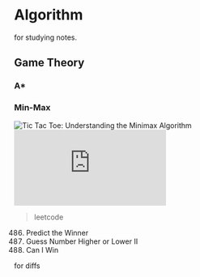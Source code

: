 # Algorithm
for studying notes.

## Game Theory

### A*  


### Min-Max     

![Tic Tac Toe: Understanding the Minimax Algorithm](https://www.neverstopbuilding.com/blog/minimax)  
![Minimax search and Alpha-Beta Pruning](https://www.cs.cornell.edu/courses/cs312/2002sp/lectures/rec21.htm)  

> leetcode  
486. Predict the Winner  
375. Guess Number Higher or Lower II  
464. Can I Win  

for diffs
